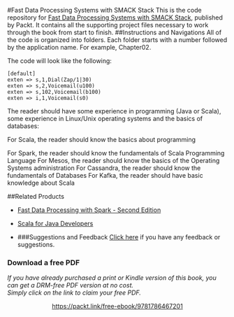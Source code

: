 



#Fast Data Processing Systems with SMACK Stack
This is the code repository for [Fast Data Processing Systems with SMACK Stack](https://www.packtpub.com/big-data-and-business-intelligence/fast-data-processing-systems-smack-stack?utm_source=github&utm_medium=repository&utm_campaign=9781786467201), published by Packt. It contains all the supporting project files necessary to work through the book from start to finish.
##Instructions and Navigations
All of the code is organized into folders. Each folder starts with a number followed by the application name. For example, Chapter02.



The code will look like the following:
```
[default]
exten => s,1,Dial(Zap/1|30)
exten => s,2,Voicemail(u100)
exten => s,102,Voicemail(b100)
exten => i,1,Voicemail(s0)
```

The reader should have some experience in programming (Java or Scala), some experience in Linux/Unix operating systems and the basics of databases:

For Scala, the reader should know the basics about programming


For Spark, the reader should know the fundamentals of Scala Programming Language
For Mesos, the reader should know the basics of the Operating Systems administration
For Cassandra, the reader should know the fundamentals of Databases
For Kafka, the reader should have basic knowledge about Scala

##Related Products
* [Fast Data Processing with Spark - Second Edition](https://www.packtpub.com/big-data-and-business-intelligence/fast-data-processing-spark-second-edition?utm_source=github&utm_medium=repository&utm_campaign=9781784392574)

* [Scala for Java Developers](https://www.packtpub.com/application-development/scala-java-developers?utm_source=github&utm_medium=repository&utm_campaign=9781783283637)

* []()
###Suggestions and Feedback
[Click here](https://docs.google.com/forms/d/e/1FAIpQLSe5qwunkGf6PUvzPirPDtuy1Du5Rlzew23UBp2S-P3wB-GcwQ/viewform) if you have any feedback or suggestions.
### Download a free PDF

 <i>If you have already purchased a print or Kindle version of this book, you can get a DRM-free PDF version at no cost.<br>Simply click on the link to claim your free PDF.</i>
<p align="center"> <a href="https://packt.link/free-ebook/9781786467201">https://packt.link/free-ebook/9781786467201 </a> </p>